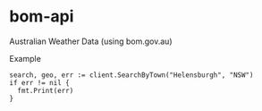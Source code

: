 # bom-api
Australian Weather Data (using bom.gov.au)

Example

```golang
search, geo, err := client.SearchByTown("Helensburgh", "NSW")
if err != nil {
  fmt.Print(err)
}
```
